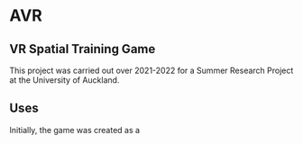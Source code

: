 # AVR

## VR Spatial Training Game

This project was carried out over 2021-2022 for a Summer Research Project at the University of Auckland. 

## Uses

Initially, the  game was created as a 
